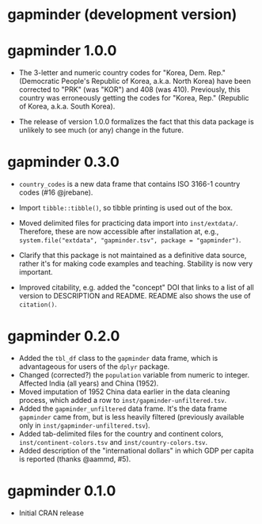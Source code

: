 # gapminder (development version)

# gapminder 1.0.0

* The 3-letter and numeric country codes for "Korea, Dem. Rep." (Democratic People's Republic of Korea, a.k.a. North Korea) have been corrected to "PRK" (was "KOR") and 408 (was 410). Previously, this country was erroneously getting the codes for "Korea, Rep." (Republic of Korea, a.k.a. South Korea).

* The release of version 1.0.0 formalizes the fact that this data package is unlikely to see much (or any) change in the future.

# gapminder 0.3.0

* `country_codes` is a new data frame that contains ISO 3166-1 country codes (#16 @jrebane).

* Import `tibble::tibble()`, so tibble printing is used out of the box.

* Moved delimited files for practicing data import into `inst/extdata/`. Therefore, these are now accessible after installation at, e.g., `system.file("extdata", "gapminder.tsv", package = "gapminder")`.

* Clarify that this package is not maintained as a definitive data source, rather it's for making code examples and teaching. Stability is now very important.

* Improved citability, e.g. added the "concept" DOI that links to a list of all version to DESCRIPTION and README. README also shows the use of `citation()`.

# gapminder 0.2.0

  * Added the `tbl_df` class to the `gapminder` data frame, which is advantageous for users of the `dplyr` package.
  * Changed (corrected?) the `population` variable from numeric to integer. Affected India (all years) and China (1952).
  * Moved imputation of 1952 China data earlier in the data cleaning process, which added a row to `inst/gapminder-unfiltered.tsv`.
  * Added the  `gapminder_unfiltered` data frame. It's the data frame `gapminder` came from, but is less heavily filtered (previously available only in `inst/gapminder-unfiltered.tsv`).
  * Added tab-delimited files for the country and continent colors, `inst/continent-colors.tsv` and `inst/country-colors.tsv`.
  * Added description of the "international dollars" in which GDP per capita is reported (thanks @aammd, #5).

# gapminder 0.1.0

  * Initial CRAN release
